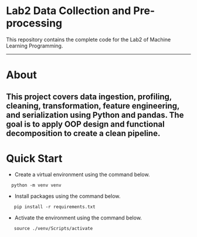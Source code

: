 # Lab2 Data Collection and Pre-processing
This repository contains the complete code for the Lab2 of Machine Learning Programming.

---
# About 
This project covers data ingestion, profiling, cleaning, transformation, feature engineering, and serialization using Python and pandas. The goal is to apply OOP design and functional decomposition to create a clean pipeline.
---

# Quick Start

- Create a virtual environment using the command below.
```shell
  python -m venv venv
```
- Install packages using the command below.
```shell
   pip install -r requirements.txt
```

- Activate the environment using the command below.
```shell
   source ./venv/Scripts/activate
```
